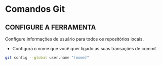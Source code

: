 # Comandos Git

## CONFIGURE A FERRAMENTA
Configure informações de usuário para todos os repositórios locais.

- Configura o nome que você quer ligado as suas transações de
commit
```sh
git config --global user.name "[nome]"
```
